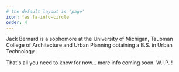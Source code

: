 ```yaml
---
# the default layout is 'page'
icon: fas fa-info-circle
order: 4
---
```


Jack Bernard is a sophomore at the University of Michigan, Taubman College of Architecture and Urban Planning obtaining a B.S. in Urban Technology.

That's all you need to know for now... more info coming soon. W.I.P. !
